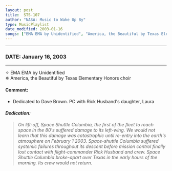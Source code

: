 ```yaml
---
layout: post
title:  STS-107
author: "NASA: Music to Wake Up By"
type: MusicPlaylist
date_modified: 2003-01-16
songs: ["EMA EMA by Unidentified", "America, the Beautiful by Texas Elementary Honors choir"]
---
```


----
### DATE: January 16, 2003
----
✧ EMA EMA by Unidentified  &nbsp;<br />
✵ America, the Beautiful by Texas Elementary Honors choir

#### Comment:
* Dedicated to Dave Brown. PC
with Rick Husband's daughter, Laura

#### *Dedication:*
> *On lift-off, Space Shuttle Columbia, the first of the fleet to reach space in the 80's suffered damage to its left-wing. We would not learn that this damage was catastrophic until re-entry into the earth's atmosphere on February 1 2003. Space-shuttle Columbia suffered systemic failures throughout its descent before mission control finally lost contact with flight-commander Rick Husband and crew. Space Shuttle Columbia broke-apart over Texas in the early hours of the morning. Its crew would not return.*

<br/>
<center>
	<a target="_blank"
	   href="https://twitter.com/intent/tweet?hashtags=Space,NASA,Playlist,NASAWakeupCalls,SpaceProgram&text=🚀 {{ page.author}}, '{{ page.songs.first }}' {{ page.title }}, {{ page.date | date: '%B %d, %Y' }}. {{ site.url }}{{ page.url }}&via=nasawakeupcalls"><i class="fab fa-twitter" alt="Tweet this page" style="font-size: 1.3em;"></i></a>
	&nbsp; 	<i class="fas fa-user-astronaut" style="font-size: 1.5em;"></i> &nbsp;
    <a id="custom_amazon_link"
       type="amzn" search="#"
       category="popular music">
    <i class="fab fa-amazon" style="font-size: 1.3em;"></i></a>
</center>

<!-- Randomly resolve an individual entry from a song array -->
<script src="/assets/javascript/seedrandom.min.js"></script>
<script>
  var wake_me_up = ["EMA EMA by Unidentified", "America, the Beautiful by Texas Elementary Honors choir"];
  var prng = new Math.seedrandom();
  function randomSong() {
    song = wake_me_up[Math.floor(Math.random() * wake_me_up.length)];
    var amazon_link = document.getElementById("custom_amazon_link");
    amazon_link.setAttribute("search", song);
  }
  window.onload = randomSong();
</script>
